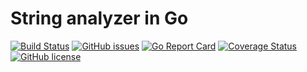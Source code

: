 # String analyzer in Go

[![Build Status](https://travis-ci.com/T-PWK/go-string-analyzer.svg?branch=master)](https://travis-ci.com/T-PWK/go-string-analyzer)
[![GitHub issues](https://img.shields.io/github/issues/T-PWK/go-string-analyzer.svg)](https://github.com/T-PWK/go-string-analyzer/issues)
[![Go Report Card](https://goreportcard.com/badge/github.com/T-PWK/go-string-analyzer)](https://goreportcard.com/report/github.com/T-PWK/go-string-analyzer)
[![Coverage Status](https://coveralls.io/repos/github/T-PWK/go-string-analyzer/badge.svg?branch=master)](https://coveralls.io/github/T-PWK/go-string-analyzer?branch=master)
[![GitHub license](https://img.shields.io/badge/license-MIT-blue.svg)](https://github.com/T-PWK/go-string-analyzer/blob/master/LICENSE)
